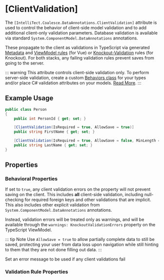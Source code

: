 # [ClientValidation]

The `[IntelliTect.Coalesce.DataAnnotations.ClientValidation]`
attribute is used to control the behavior of client-side model validation
and to add additional client-only validation parameters. Database validation is available via standard `System.ComponentModel.DataAnnotations` annotations. 

These propagate to the client as validations in TypeScript via generated [Metadata](/stacks/vue/layers/metadata.md) and [ViewModel rules](/stacks/vue/layers/viewmodels.md) (for Vue) or [Knockout-Validation](https://github.com/Knockout-Contrib/Knockout-Validation/) rules (for Knockout). For both stacks, any failing validation rules prevent saves from going to the server. 

::: warning
This attribute controls client-side validation only. To perform server-side validation, create a custom [Behaviors class](/modeling/model-components/behaviors.md) for your types and/or place C# validation attributes on your models. [Read More](/topics/security.md#server-side-data-validation).
:::
    

## Example Usage

``` c#
public class Person
{
    public int PersonId { get; set; }

    [ClientValidation(IsRequired = true, AllowSave = true)]
    public string FirstName { get; set; }

    [ClientValidation(IsRequired = true, AllowSave = false, MinLength = 1, MaxLength = 100)]
    public string LastName { get; set; }
}
```

## Properties

### Behavioral Properties

<Prop def="public bool AllowSave { get; set; } // Knockout Only" />

If set to `true`, any client validation errors on the property will not prevent saving on the client. This includes **all** client-side validation, including null-checking for required foreign keys and other validations that are implicit. This also includes other explicit validation from `System.ComponentModel.DataAnnotations` annotations.
    
Instead, validation errors will be treated only as warnings, and will be available through the `warnings: KnockoutValidationErrors` property on the TypeScript ViewModel.

::: tip Note
Use `AllowSave = true` to allow partially complete data to still be saved, protecting your user from data loss upon navigation while still hinting to them that they are not done filling out data.
:::


<Prop def="public string ErrorMessage { get; set; }" />

Set an error message to be used if any client validations fail


### Validation Rule Properties

<CodeTabs>
<template #vue>

In addition to the following properties, you also customize validation on a per-instance basis of the [ViewModels](/stacks/vue/layers/viewmodels.md#viewmodels) using the [Rules/Validation](/stacks/vue/layers/viewmodels.md#rules-validation) methods.

``` c#
public bool IsRequired { get; set; }
public double MinValue { get; set; } = double.MaxValue;
public double MaxValue { get; set; } = double.MinValue;
public double MinLength { get; set; } = double.MaxValue;
public double MaxLength { get; set; } = double.MinValue;
public string Pattern { get; set; }
public bool IsEmail { get; set; }
public bool IsPhoneUs { get; set; }
```

</template>
<template #knockout>

The following attribute properties all map directly to [Knockout-Validation](https://github.com/Knockout-Contrib/Knockout-Validation/) properties.

``` c#
public bool IsRequired { get; set; }
public double MinValue { get; set; } = double.MaxValue;
public double MaxValue { get; set; } = double.MinValue;
public double MinLength { get; set; } = double.MaxValue;
public double MaxLength { get; set; } = double.MinValue;
public double Step { get; set; }
public string Pattern { get; set; }
public bool IsEmail { get; set; }
public bool IsPhoneUs { get; set; }
public bool IsDate { get; set; }
public bool IsDateIso { get; set; }
public bool IsNumber { get; set; }
public bool IsDigit { get; set; }
```

The following attribute properties are outputted to TypeScript unquoted. If you need to assert equality to a string, wrap the value you set to this property in quotes. Other literals (numerics, booleans, etc) need no wrapping.

``` c#
public string Equal { get; set; }
public string NotEqual { get; set; }
```

The following two properties may be used together to specify a custom [Knockout-Validation](https://github.com/Knockout-Contrib/Knockout-Validation/) property.

It will be emitted into the TypeScript as `this.extend({ CustomName: CustomValue })`. Neither value will be quoted in the emitted TypeScript - add quotes to your value as needed to generate valid TypeScript.

``` c#
public string CustomName { get; set; }
public string CustomValue { get; set; }
```

</template>
</CodeTabs>
